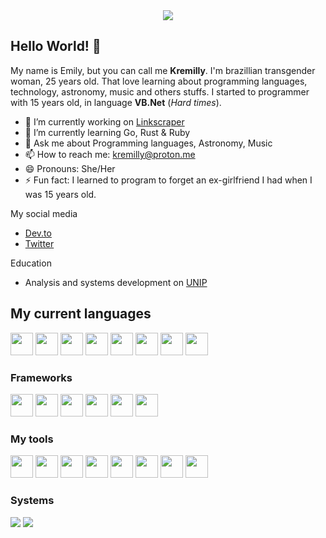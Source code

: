 <div align="center">
  <img src="https://media.tenor.com/_nrzUUu02xcAAAAd/violet-evergarden.gif">
</div>

## Hello World! 👋

My name is Emily, but you can call me **Kremilly**. I'm brazillian transgender woman, 25 years old. That love learning about programming languages, technology, astronomy, music and others stuffs. I started to programmer with 15 years old, in language **VB.Net** (*Hard times*).

- 🔭 I’m currently working on [Linkscraper](https://github.com/Kremilly/linkscraper)
- 🌱 I’m currently learning Go, Rust & Ruby
- 💬 Ask me about Programming languages, Astronomy, Music
- 📫 How to reach me: kremilly@proton.me
- 😄 Pronouns: She/Her
- ⚡ Fun fact: I learned to program to forget an ex-girlfriend I had when I was 15 years old.

My social media

* [Dev.to](https://dev.to/kremilly)
* [Twitter](https://twitter.com/emicosi)

Education
* Analysis and systems development on [UNIP](http://www.unip.br/ead/)

## My current languages

<div align="left";>
  <img src="https://cdn.jsdelivr.net/gh/devicons/devicon/icons/php/php-plain.svg" width="36" />
  <img src="https://cdn.jsdelivr.net/gh/devicons/devicon/icons/javascript/javascript-original.svg" width="36" />
  <img src="https://cdn.jsdelivr.net/gh/devicons/devicon/icons/python/python-original.svg" width="36" />
  <img src="https://cdn.jsdelivr.net/gh/devicons/devicon/icons/csharp/csharp-original.svg" width="36" />
  <img src="https://cdn.jsdelivr.net/gh/devicons/devicon/icons/go/go-original-wordmark.svg" width="36" />
  <img src="https://cdn.jsdelivr.net/gh/devicons/devicon/icons/rust/rust-plain.svg" width="36" />
  <img src="https://cdn.jsdelivr.net/gh/devicons/devicon/icons/ruby/ruby-original.svg" width="36" />
  <img src="https://cdn.jsdelivr.net/gh/devicons/devicon/icons/sass/sass-original.svg" width="36" />
</div>

### Frameworks

<div align="left";>
  <img src="https://cdn.jsdelivr.net/gh/devicons/devicon/icons/laravel/laravel-plain.svg" width="36" />
  <img src="https://cdn.jsdelivr.net/gh/devicons/devicon/icons/rails/rails-original-wordmark.svg" width="36" />
  <img src="https://cdn.jsdelivr.net/gh/devicons/devicon/icons/electron/electron-original.svg" width="36" />
  <img src="https://cdn.jsdelivr.net/gh/devicons/devicon/icons/vuejs/vuejs-original.svg" width="36" />
  <img src="https://cdn.jsdelivr.net/gh/devicons/devicon/icons/tailwindcss/tailwindcss-plain.svg" width="36" />
  <img src="https://cdn.jsdelivr.net/gh/devicons/devicon/icons/bootstrap/bootstrap-original.svg" width="36" />
</div>

### My tools

<div align="left";>
  <img src="https://cdn.jsdelivr.net/gh/devicons/devicon/icons/redis/redis-original.svg" width="36" />
  <img src="https://cdn.jsdelivr.net/gh/devicons/devicon/icons/mysql/mysql-original.svg" width="36" />
  <img src="https://cdn.jsdelivr.net/gh/devicons/devicon/icons/nodejs/nodejs-original.svg" width="36" />
  <img src="https://cdn.jsdelivr.net/gh/devicons/devicon/icons/gulp/gulp-plain.svg" width="36" />
  <img src="https://cdn.jsdelivr.net/gh/devicons/devicon/icons/git/git-original.svg" width="36" />
  <img src="https://cdn.jsdelivr.net/gh/devicons/devicon/icons/docker/docker-original.svg" width="36" />
  <img src="https://cdn.jsdelivr.net/gh/devicons/devicon/icons/vscode/vscode-original.svg" width="36" />
  <img src="https://cdn.jsdelivr.net/gh/devicons/devicon/icons/jetbrains/jetbrains-original.svg" width="36" />
</div>

### Systems

<div align="left";>
  <img src="https://img.shields.io/badge/Windows-0078D6?style=for-the-badge&logo=windows&logoColor=white" />
  <img src="https://img.shields.io/badge/Ubuntu-E95420?style=for-the-badge&logo=ubuntu&logoColor=white" />
</div>
